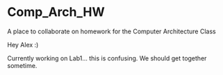 # Comp_Arch_HW
A place to collaborate on homework for the Computer Architecture Class

Hey Alex :)

Currently working on Lab1... this is confusing. We should get together sometime.
